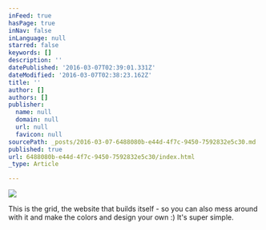 ```yaml
---
inFeed: true
hasPage: true
inNav: false
inLanguage: null
starred: false
keywords: []
description: ''
datePublished: '2016-03-07T02:39:01.331Z'
dateModified: '2016-03-07T02:38:23.162Z'
title: ''
author: []
authors: []
publisher:
  name: null
  domain: null
  url: null
  favicon: null
sourcePath: _posts/2016-03-07-6488080b-e44d-4f7c-9450-7592832e5c30.md
published: true
url: 6488080b-e44d-4f7c-9450-7592832e5c30/index.html
_type: Article

---
```

![](https://the-grid-user-content.s3-us-west-2.amazonaws.com/4e33c353-3fdc-49be-877d-68a8b29483ea.png)

This is the grid, the website that builds itself - so you can also mess around with it and make the colors and design your own :) It's super simple.